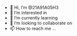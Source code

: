 - 👋 Hi, I’m @21A91A05H3
- 👀 I’m interested in
- 🌱 I’m currently learning 
- 💞️ I’m looking to collaborate on 
- 📫 How to reach me ...

<!---
21A91A05H3/21A91A05H3 is a ✨ special ✨ repository because its `README.md` (this file) appears on your GitHub profile.
You can click the Preview link to take a look at your changes.
--->
